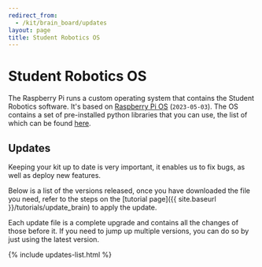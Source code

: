 ```yaml
---
redirect_from:
  - /kit/brain_board/updates
layout: page
title: Student Robotics OS
---
```



# Student Robotics OS

The Raspberry Pi runs a custom operating system that contains the Student Robotics software.
It's based on [Raspberry Pi OS](https://www.raspberrypi.com/documentation/computers/os.html) (`2023-05-03`).
The OS contains a set of pre-installed python libraries that you can use, the list of which can be found [here](./python_libraries).


## Updates

Keeping your kit up to date is very important, it enables us to fix bugs, as well as deploy new features.

Below is a list of the versions released, once you have downloaded the file you need, refer to the steps on the [tutorial page]({{ site.baseurl }}/tutorials/update_brain) to apply the update.

Each update file is a complete upgrade and contains all the changes of those before it.
If you need to jump up multiple versions, you can do so by just using the latest version.

{% include updates-list.html %}
